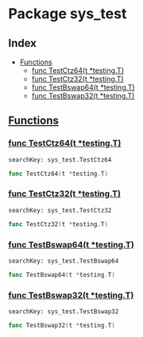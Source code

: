 # Package sys_test

## Index

* [Functions](#func)
    * [func TestCtz64(t *testing.T)](#TestCtz64)
    * [func TestCtz32(t *testing.T)](#TestCtz32)
    * [func TestBswap64(t *testing.T)](#TestBswap64)
    * [func TestBswap32(t *testing.T)](#TestBswap32)


## <a id="func" href="#func">Functions</a>

### <a id="TestCtz64" href="#TestCtz64">func TestCtz64(t *testing.T)</a>

```
searchKey: sys_test.TestCtz64
```

```Go
func TestCtz64(t *testing.T)
```

### <a id="TestCtz32" href="#TestCtz32">func TestCtz32(t *testing.T)</a>

```
searchKey: sys_test.TestCtz32
```

```Go
func TestCtz32(t *testing.T)
```

### <a id="TestBswap64" href="#TestBswap64">func TestBswap64(t *testing.T)</a>

```
searchKey: sys_test.TestBswap64
```

```Go
func TestBswap64(t *testing.T)
```

### <a id="TestBswap32" href="#TestBswap32">func TestBswap32(t *testing.T)</a>

```
searchKey: sys_test.TestBswap32
```

```Go
func TestBswap32(t *testing.T)
```

